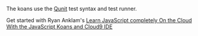 

The koans use the [Qunit](http://qunitjs.com/) test syntax and test runner. 

Get started with Ryan Anklam's [Learn JavaScript completely On the Cloud With the JavaScript Koans and Cloud9 IDE](http://blog.bittersweetryan.com/2011/08/learn-some-javascript-completely-on.html)
